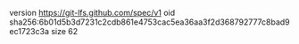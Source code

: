version https://git-lfs.github.com/spec/v1
oid sha256:6b01d5b3d7231c2cdb861e4753cac5ea36aa3f2d368792777c8bad9ec1723c3a
size 62
